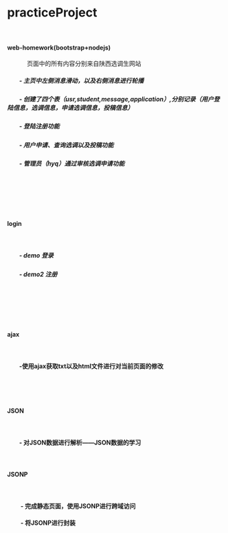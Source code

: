 # practiceProject
&emsp;

#### web-homework(bootstrap+nodejs)
&emsp;
&emsp;&emsp;页面中的所有内容分别来自陕西选调生网站

##### &emsp;&emsp;- 主页中左侧消息滑动，以及右侧消息进行轮播

##### &emsp;&emsp;- 创建了四个表（usr,student,message,application）,分别记录（用户登陆信息，选调信息，申请选调信息，投稿信息）

##### &emsp;&emsp;- 登陆注册功能

##### &emsp;&emsp;- 用户申请、查询选调以及投稿功能

##### &emsp;&emsp;- 管理员（hyq）通过审核选调申请功能

&emsp;&emsp;

&emsp;&emsp;

&emsp;&emsp;


#### login

&emsp;&emsp;

##### &emsp;&emsp;- demo   登录

##### &emsp;&emsp;- demo2  注册

&emsp;&emsp;

&emsp;&emsp;

&emsp;&emsp;

#### ajax

&emsp;&emsp;

#### &emsp;&emsp;-使用ajax获取txt以及html文件进行对当前页面的修改

&emsp;&emsp;

&emsp;&emsp;

#### JSON

&emsp;&emsp;

#### &emsp;&emsp;- 对JSON数据进行解析——JSON数据的学习

&emsp;&emsp;



#### JSONP

&emsp;&emsp;

#### &emsp;&emsp; - 完成静态页面，使用JSONP进行跨域访问
#### &emsp;&emsp; - 将JSONP进行封装
